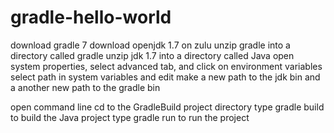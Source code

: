 # gradle-hello-world
download gradle 7
download openjdk 1.7 on zulu
unzip gradle into a directory called gradle
unzip jdk 1.7 into a directory called Java
open system properties, select advanced tab, and click on environment variables
select path in system variables and edit 
make a new path to the jdk bin and a another new path to the gradle bin

open command line
cd to the GradleBuild project directory
type gradle build to build the Java project
type gradle run to run the project
